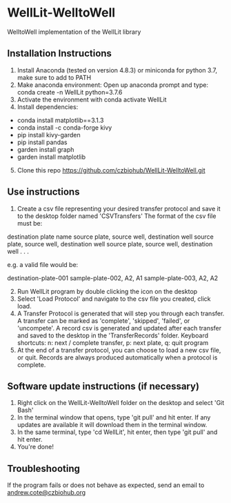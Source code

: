 # WellLit-WelltoWell
WelltoWell implementation of the WellLit library

## Installation Instructions

1. Install Anaconda (tested on version 4.8.3) or miniconda for python 3.7, make sure to add to PATH
2. Make anaconda environment: Open up anaconda prompt and type: conda create -n WellLit python=3.7.6
3. Activate the environment with conda activate WellLit
4. Install dependencies:
  - conda install matplotlib==3.1.3
  - conda install -c conda-forge kivy
  - pip install kivy-garden
  - pip install pandas
  - garden install graph
  - garden install matplotlib
5. Clone this repo https://github.com/czbiohub/WellLit-WelltoWell.git

## Use instructions

1. Create a csv file representing your desired transfer protocol and save it to the desktop folder named 'CSVTransfers'
The format of the csv file must be:

destination plate name
source plate, source well, destination well
source plate, source well, destination well
source plate, source well, destination well
.
.
.

e.g. a valid file would be:

destination-plate-001
sample-plate-002, A2, A1
sample-plate-003, A2, A2

2. Run WellLit program by double clicking the icon on the desktop
3. Select 'Load Protocol' and navigate to the csv file you created, click load. 
4. A Transfer Protocol is generated that will step you through each transfer. A transfer can be marked as 'complete', 'skipped', 'failed', or 'uncompete'. A record csv is generated and updated after each transfer and saved to the desktop in the 'TransferRecords' folder.
	Keyboard shortcuts: n: next / complete transfer, p: next plate, q: quit program
5. At the end of a transfer protocol, you can choose to load a new csv file, or quit. Records are always produced automatically when a protocol is complete.

## Software update instructions (if necessary)

1. Right click on the WellLit-WelltoWell folder on the desktop and select 'Git Bash'
2. In the terminal window that opens, type 'git pull' and hit enter. If any updates are available it will download them in the terminal window. 
4. In the same terminal, type 'cd WellLit', hit enter, then type 'git pull' and hit enter.
5. You're done!

## Troubleshooting

If the program fails or does not behave as expected, send an email to andrew.cote@czbiohub.org

